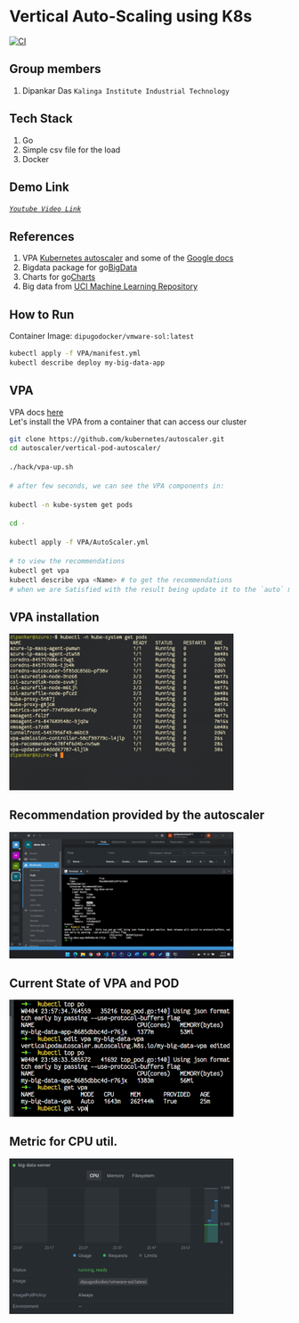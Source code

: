 # Vertical Auto-Scaling using K8s
[![CI](https://github.com/dipankardas011/VMWare/actions/workflows/main.yml/badge.svg)](https://github.com/dipankardas011/VMWare/actions/workflows/main.yml)

## Group members
1. Dipankar Das  `Kalinga Institute Industrial Technology`

## Tech Stack

1. Go
2. Simple csv file for the load
3. Docker

## Demo Link
[*`Youtube Video Link`*](https://youtu.be/szN6RZKE51I)

## References
1. VPA [Kubernetes autoscaler](https://github.com/kubernetes/autoscaler) and some of the [Google docs]()
2. Bigdata package for go[BigData](github.com/go-gota/gota/dataframe)
3. Charts for go[Charts](https://blog.logrocket.com/visualizing-data-go-echarts/)
4. Big data from [UCI Machine Learning Repository](https://archive.ics.uci.edu/ml/index.php)

## How to Run

Container Image: `dipugodocker/vmware-sol:latest`
```bash
kubectl apply -f VPA/manifest.yml
kubectl describe deploy my-big-data-app
```

## VPA

VPA docs [here]("https://github.com/kubernetes/autoscaler/tree/master/vertical-pod-autoscaler#install-command") <br/>
Let's install the VPA from a container that can access our cluster

```bash
git clone https://github.com/kubernetes/autoscaler.git
cd autoscaler/vertical-pod-autoscaler/

./hack/vpa-up.sh

# after few seconds, we can see the VPA components in:

kubectl -n kube-system get pods

cd -

kubectl apply -f VPA/AutoScaler.yml

# to view the recommendations
kubectl get vpa
kubectl describe vpa <Name> # to get the recommendations
# when we are Satisfied with the result being update it to the `auto` mode
```

## VPA installation
<img src="./01.png" width="80%" height=auto>

## Recommendation provided by the autoscaler
<img src="./02.png" width="80%" height=auto>

## Current State of VPA and POD
<img src="./03.png" width="80%" height=auto>

## Metric for CPU util.
<img src="./04.png" width="80%" height=auto>

<!-- ## Recommendation provided by the autoscaler
<img src="./05.png" width="80%" height=auto> -->
